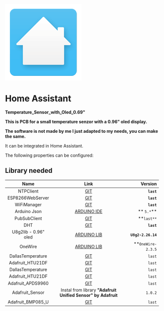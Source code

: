 ![MagicMirror²: The open source modular smart mirror platform. ](.github/loading-screen.gif)


# Home Assistant 

**Temperature_Sensor_with_Oled_0.69"**

**This is PCB for a small temperature senzor with a 0.96" oled display.**

**The software is not made by me I just adapted to my needs, you can make the same.**

It can be integrated in Home Assistant.

The following properties can be configured:

## Library needed  <a name="id3"></a>
  

Name | Link | Version 
:---: | :---: | ---:
NTPClient | [GIT](https://github.com/arduino-libraries/NTPClient) |**`last`**
ESP8266WebServer | [GIT](https://github.com/esp8266/Arduino/tree/master/libraries/ESP8266WebServer)| **`last`**
WiFiManager | [GIT](https://github.com/tzapu/WiFiManager) | **`last`**
Arduino Json | [ARDUINO IDE](https://arduinojson.org) |** `5.*`**
PubSubClient | [GIT](https://github.com/knolleary/pubsubclient)| **`last**`
DHT | [GIT](https://github.com/adafruit/DHT-sensor-library) | **`last`**
U8g2lib - 0.96" oled| [ARDUINO LIB](https://www.arduinolibraries.info/libraries/u8g2 ) | **`U8g2-2.26.14`**
OneWire | [ARDUINO LIB](https://www.arduinolibraries.info/libraries/one-wire) | **`OneWire-2.3.5`
DallasTemperature| [GIT](https://github.com/milesburton/Arduino-Temperature-Control-Library) | `last`
Adafruit_HTU21DF| [GIT](https://github.com/adafruit/Adafruit_HTU21DF_Library) | `last`
DallasTemperature| [GIT](https://github.com/milesburton/Arduino-Temperature-Control-Library) | `last`
Adafruit_HTU21DF| [GIT](https://github.com/adafruit/Adafruit_HTU21DF_Library) | `last`
Adafruit_APDS9960|[GIT](https://github.com/adafruit/Adafruit_APDS9960) | `last`
Adafruit_Sensor| Instal from library **"Adafruit Unified Sensor" by Adafruit** | `1.0.2`
Adafruit_BMP085_U| [GIT](https://github.com/adafruit/Adafruit_BMP085_Unified) | `last`
